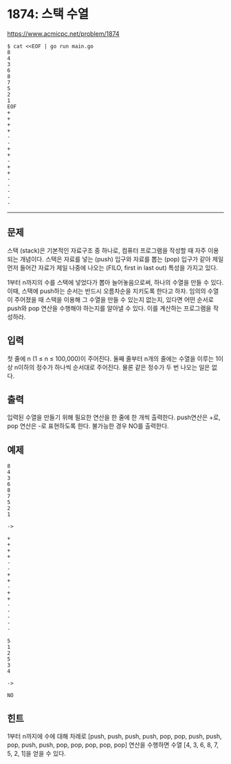 # 1874: 스택 수열

https://www.acmicpc.net/problem/1874

```
$ cat <<EOF | go run main.go
8
4
3
6
8
7
5
2
1
EOF
+
+
+
+
-
-
+
+
-
+
+
-
-
-
-
-
```

---

## 문제

스택 (stack)은 기본적인 자료구조 중 하나로, 컴퓨터 프로그램을 작성할 때 자주
이용되는 개념이다. 스택은 자료를 넣는 (push) 입구와 자료를 뽑는 (pop) 입구가
같아 제일 먼저 들어간 자료가 제일 나중에 나오는 (FILO, first in last out)
특성을 가지고 있다.

1부터 n까지의 수를 스택에 넣었다가 뽑아 늘어놓음으로써, 하나의 수열을 만들 수
있다. 이때, 스택에 push하는 순서는 반드시 오름차순을 지키도록 한다고 하자.
임의의 수열이 주어졌을 때 스택을 이용해 그 수열을 만들 수 있는지 없는지, 있다면
어떤 순서로 push와 pop 연산을 수행해야 하는지를 알아낼 수 있다. 이를 계산하는
프로그램을 작성하라.

## 입력

첫 줄에 n (1 ≤ n ≤ 100,000)이 주어진다. 둘째 줄부터 n개의 줄에는 수열을 이루는
1이상 n이하의 정수가 하나씩 순서대로 주어진다. 물론 같은 정수가 두 번 나오는
일은 없다.

## 출력

입력된 수열을 만들기 위해 필요한 연산을 한 줄에 한 개씩 출력한다. push연산은
+로, pop 연산은 -로 표현하도록 한다. 불가능한 경우 NO를 출력한다.

## 예제

```
8
4
3
6
8
7
5
2
1

->

+
+
+
+
-
-
+
+
-
+
+
-
-
-
-
-
```

```
5
1
2
5
3
4

->

NO
```

## 힌트

1부터 n까지에 수에 대해 차례로 [push, push, push, push, pop, pop, push, push,
pop, push, push, pop, pop, pop, pop, pop] 연산을 수행하면 수열 [4, 3, 6, 8, 7,
5, 2, 1]을 얻을 수 있다.
